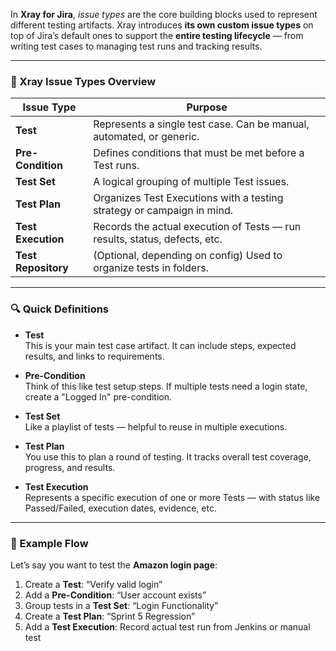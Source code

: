 In **Xray for Jira**, *issue types* are the core building blocks used to represent different testing artifacts. Xray introduces **its own custom issue types** on top of Jira’s default ones to support the **entire testing lifecycle** — from writing test cases to managing test runs and tracking results.

---

### 🧪 Xray Issue Types Overview

| **Issue Type**   | **Purpose**                                                                 |
|------------------|------------------------------------------------------------------------------|
| **Test**         | Represents a single test case. Can be manual, automated, or generic.        |
| **Pre-Condition**| Defines conditions that must be met before a Test runs.                     |
| **Test Set**     | A logical grouping of multiple Test issues.                                 |
| **Test Plan**    | Organizes Test Executions with a testing strategy or campaign in mind.      |
| **Test Execution**| Records the actual execution of Tests — run results, status, defects, etc. |
| **Test Repository** | (Optional, depending on config) Used to organize tests in folders.       |

---

### 🔍 Quick Definitions

- **Test**  
  This is your main test case artifact. It can include steps, expected results, and links to requirements.

- **Pre-Condition**  
  Think of this like test setup steps. If multiple tests need a login state, create a "Logged In" pre-condition.

- **Test Set**  
  Like a playlist of tests — helpful to reuse in multiple executions.

- **Test Plan**  
  You use this to plan a round of testing. It tracks overall test coverage, progress, and results.

- **Test Execution**  
  Represents a specific execution of one or more Tests — with status like Passed/Failed, execution dates, evidence, etc.

---

### 🎯 Example Flow

Let’s say you want to test the **Amazon login page**:

1. Create a **Test**: “Verify valid login”
2. Add a **Pre-Condition**: “User account exists”
3. Group tests in a **Test Set**: “Login Functionality”
4. Create a **Test Plan**: “Sprint 5 Regression”
5. Add a **Test Execution**: Record actual test run from Jenkins or manual test

